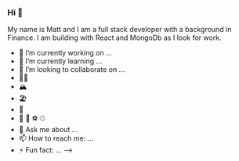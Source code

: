 ### Hi 👋

My name is Matt and I am a full stack developer with a background in Finance.
I am building with React and MongoDb as I look for work.


- 🔭 I’m currently working on ...
- 🌱 I’m currently learning ...
- 👯 I’m looking to collaborate on ...
- 👨‍💻
- 🏔️
- 🏖️
- 👔
- 🏈 🏀 ⚽ ⚾
- 💬 Ask me about ...
- 📫 How to reach me: ...
- ⚡ Fun fact: ...
-->


